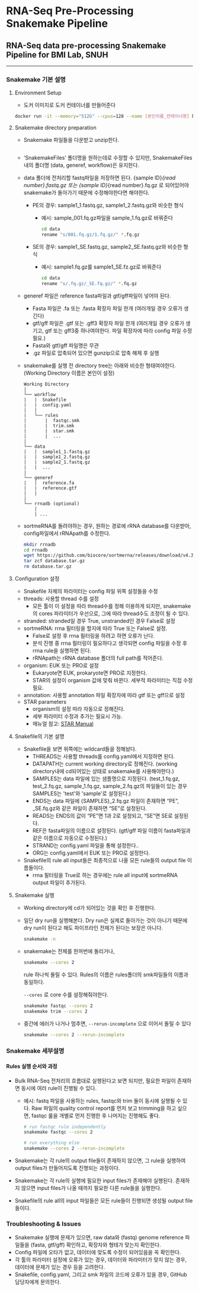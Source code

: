 # RNA-Seq Pre-Processing Snakemake Pipeline
## RNA-Seq data pre-processing Snakemake Pipeline for BMI Lab, SNUH

-----------------------------

### Snakemake 기본 설명

1. Environment Setup
    - 도커 이미지로 도커 컨테이너를 만들어준다
    
    ```bash
    docker run -it --memory="512G" --cpus=128 --name [본인이름_컨테이너명] bmi_rnaseq_preproc
    ```
    
2. Snakemake directory preparation
    - Snakemake 파일들을 다운받고 unzip한다.
        
        ```bash
        
        ```
        
    - ‘SnakemakeFiles’ 폴더명을 원하는데로 수정할 수 있지만, SnakemakeFiles내의 폴더명 (data, generef, workflow)은 유지한다.
    - data 폴더에 전처리할 fastq파일을 저장하면 된다. {sample ID}_{read number}.fastq.gz 또는 {sample ID}_{read number}.fq.gz 로 되어있어야 snakemake가 돌아가기 때문에 수정해야한다면 해야한다.
        - PE의 경우: sample1_1.fastq.gz, sample1_2.fastq.gz와 비슷한 형식
            - 예시: sample_001.fq.gz파일을  sample_1.fq.gz로 바꿔준다
                
                ```bash
                cd data
                rename "s/001.fq.gz/1.fq.gz/" *.fq.gz
                ```
                
        - SE의 경우: sample1_SE.fastq.gz, sample2_SE.fastq.gz와 비슷한 형식
            - 예시: sample1.fq.gz를 sample1_SE.fz.gz로 바꿔준다
                
                ```bash
                cd data
                rename "s/.fq.gz/_SE.fq.gz/" *.fq.gz
                ```
                

    - generef 파일은 reference fasta파일과 gtf/gff파일이 넣어야 된다.
        - Fasta 파일은 .fa 또는 .fasta 확장자 파일 한개 (여러개일 경우 오류가 생긴다)
        - gtf/gff 파일은 .gtf 또는 .gff3 확장자 파일 한개 (여러개일 경우 오류가 생기고, gtf 또는 gff3중 하나여야한다. 파일 확장자에 따라 config 파일 수정 필요.)
        - Fasta와 gtf/gff 파일명은 무관 
        - .gz 파일로 압축되어 있으면 gunzip으로 압축 해제 후 실행
    - snakemake를 실행 전 directory tree는 아래와 비슷한 형태여야한다. (Working Directory 이름은 본인이 설정)
        
        ```
        Working Directory
        |
        └── workflow
        |	|  Snakefile
        |	|  config.yaml
        |	|  
        |	└── rules
        |		|  fastqc.smk
        |		|  trim.smk
        |		|  star.smk
        |		|  ...
        |
        └── data
        |	|  sample1_1.fastq.gz
        |	|  sample1_2.fastq.gz
        |	|  sample2_1.fastq.gz
        |	|  ...
        |
        └── generef
        |	|  reference.fa
        |	|  reference.gtf
        |	|
        |
        └── rrnadb (optional)
        	| 
        	| ...
        ```
        
    - sortmeRNA를 돌려야하는 경우, 원하는 경로에 rRNA database를 다운받아, config파일에서 rRNApath를 수정한다.
        
        ```bash
        mkdir rrnadb
        cd rrnadb
        wget https://github.com/biocore/sortmerna/releases/download/v4.3.4/database.tar.gz
        tar zcf database.tar.gz
        rm database.tar.gz
        ```
        
3. Configuration 설정
    - Snakefile 자체의 파라미터는 config 파일 위쪽 설정들을 수정
    - threads: 사용할 thread 수를 설정
        - 모든 툴이 이 설정을 따라 thread수를 정해 이용하게 되지만, snakemake의 cores 파라미터가 우선으로, 그에 따라 thread수도 조정이 될 수 있다.
    - stranded: stranded일 경우 True, unstranded인 경우 False로 설정
    - sortmeRNA: rrna 필터링을 할지에 따라 True 또는 False로 설정.
        - False로 설정 후 rrna 필터링을 하려고 하면 오류가 난다.
        - 분석 진행 중 rrna 필터링이 필요하다고 생각되면 config 파일을 수정 후 rrna rule을 실행하면 된다.
        - rRNApath는 rRNA database 폴더의 full path를 적어준다.
    - organism: EUK 또는 PRO로 설정
        - Eukaryote면 EUK, prokaryote면 PRO로 지정한다.
        - STAR의 설정이 organism 값에 맞춰 바뀐다. 세부적 파라미터는 직접 수정 필요.
    - annotation: 사용할 annotation 파일 확장자에 따라 gtf 또는 gff으로 설정
    - STAR parameters
        - organism의 설정 따라 자동으로 정해진다.
        - 세부 파라미터 수정과 추가는 필요시 가능.
        - 매뉴얼 참고: [STAR Manual](https://github.com/alexdobin/STAR/blob/master/doc/STARmanual.pdf)

4. Snakefile의 기본 설명
    - Snakefile을 보면 위쪽에는 wildcard들을 정해놨다.
        - THREADS는 사용할 threads를 config.yaml에서 지정하면 된다.
        - DATAPATH는 current working directory로 정해진다. (working directory내에 cd되어있는 상태로 snakemake를 사용해야한다.)
        - SAMPLES는 data 파일에 있는 샘플명으로 지정된다. (test_1.fq.gz, test_2.fq.gz, sample_1.fq.gz, sample_2.fq.gz의 파일들이 있는 경우 SAMPLES는 'test'와 'sample'로 설정된다.)
        - ENDS는 data 파일에 {SAMPLES}_2.fq.gz 파일이 존재하면 “PE”, _SE.fq.gz와 같은 파일이 존재하면 “SE”로 설정된다.
        - READS는 ENDS의 값이 “PE”면 1과 2로 설정되고, “SE”면 SE로 설정된다.
        - REF은 fasta파일의 이름으로 설정된다. (gtf/gff 파일 이름이 fasta파일과 같은 이름으로 자동으로 수정된다.)
        - STRAND는 config.yaml 파일을 통해 설정한다..
        - ORG는 config.yaml에서 EUK 또는 PRO로 설정한다.
    - Snakefile의 rule all input들은 최종적으로 나올 모든 rule들의 output file 이름들이다.
        - rrna 필터링을 True로 하는 경우에는 rule all input에 sortmeRNA output 파일이 추가된다.

5. Snakemake 실행
    - Working directory에 cd가 되어있는 것을 확인 후 진행한다.
    - 일단 dry run을 실행해본다. Dry run은 실제로 돌아가는 것이 아니기 때문에 dry run이 된다고 해도 파이프라인 전체가 된다는 보장은 아니다.
        
        ```bash
        snakemake -n
        ```
        
    - snakemake는 전체를 한꺼번에 돌리거나,
        
        ```bash
        snakemake --cores 2
        ```
        
        rule 하나씩 돌릴 수 있다. Rules의 이름은 rules폴더의 smk파일들의 이름과 동일하다.
        
        `--cores` 로 core 수를 설정해줘야한다.
        
        ```bash
        snakemake fastqc --cores 2
        snakemake trim --cores 2
        ```
        
    - 중간에 에러가 나거나 멈추면, `--rerun-incomplete` 으로 이어서 돌릴 수 있다
        
        ```bash
        snakemake --cores 2 --rerun-incomplete
        ```

### Snakemake 세부설명

#### Rules 실행 순서와 과정
- Bulk RNA-Seq 전처리의 흐름대로 실행된다고 보면 되지만, 필요한 파일이 존재하면 동시에 여러 rule이 진행될 수 있다.
    - 예시: fastq 파일을 사용하는 rules, fastqc와 trim 둘이 동시에 실행될 수 있다. Raw 파일의 quality control report를 먼저 보고 trimming을 하고 싶으면, fastqc 룰을 개별로 먼저 진행한 후 나머지는 진행해도 좋다.

        ```bash
        # run fastqc rule independently
        snakemake fastqc --cores 2

        # run everything else
        snakemake --cores 2 --rerun-incomplete
        ```
    
- Snakemake는 각 rule의 output file들이 존재하지 않으면, 그 rule을 실행하여 output files가 만들어지도록 진행되는 과정이다.
- Snakemake는 각 rule의 실행에 필요한 input files가 존재해야 실행된다. 존재하지 않으면 input files가 나올 때까지 필요한 다른 rule들을 실행한다.
- Snakefile의 rule all의 input 파일들은 모든 rule들이 진행되면 생성될 output file들이다.

### Troubleshooting & Issues
- Snakemake 실행에 문제가 있으면, raw data와 (fastq) genome reference 파일들을 (fasta, gtf/gff) 확인하고, 확장자와 형태가 맞는지 확인한다.
- Config 파일에 오타가 없고, 데이터에 맞도록 수정이 되어있음을 꼭 확인한다.
- 각 툴의 파라미터 설정에 오류가 있는 경우, 데이터와 파라미터가 맞지 않는 경우, 데이터에 문제가 있는 경우 등을 고려한다.
- Snakefile, config.yaml, 그리고 smk 파일의 코드에 오류가 있을 경우, GitHub 담당자에게 문의한다.
